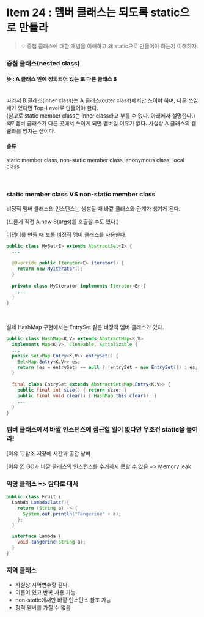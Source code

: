 # Item 24 : 멤버 클래스는 되도록 static으로 만들라

> 💡 중첩 클래스에 대한 개념을 이해하고 왜 static으로 만들어야 하는지 이해하자.

### 중첩 클래스(nested class)
#### 뜻 : A 클래스 안에 정의되어 있는 또 다른 클래스 B
<br>
따라서 B 클래스(inner class)는 A 클래스(outer class)에서만 쓰여야 하며, 다른 쓰임새가 있다면 Top-Level로 만들어야 한다.
<br>
(참고로 static member class는 inner class라고 부를 수 없다. 아래에서 설명한다.)
<br>
<em>왜?</em> 멤버 클래스가 다른 곳에서 쓰이게 되면 멤버일 이유가 없다. 사실상 A 클래스의 캡슐화를 망치는 셈이다.

#### 종류
static member class, non-static member class, anonymous class, local class

<br>

### static member class VS non-static member class
비정적 멤버 클래스의 인스턴스는 생성될 때 바깥 클래스와 관계가 생기게 된다.

(드물게 직접 A.new B(args)를 호출할 수도 있다.)


어댑터를 만들 때 보통 비정적 멤버 클래스를 사용한다.

```java
public class MySet<E> extends AbstractSet<E> {
  ...
  
  @Override public Iterator<E> iterator() {
    return new MyIterator();
  }
  
  private class MyIterator implements Iterator<E> {
    ...
  }
}
```

<br>

실제 HashMap 구현에서는 EntrySet 같은 비정적 멤버 클래스가 있다.

```java
public class HashMap<K,V> extends AbstractMap<K,V>
  implements Map<K,V>, Cloneable, Serializable {
  ... 
  public Set<Map.Entry<K,V>> entrySet() {
    Set<Map.Entry<K,V>> es;
    return (es = entrySet) == null ? (entrySet = new EntrySet()) : es;
  }
  
  final class EntrySet extends AbstractSet<Map.Entry<K,V>> {
    public final int size() { return size; }
    public final void clear() { HashMap.this.clear(); }
    ...
  }
}
```

### 멤버 클래스에서 바깥 인스턴스에 접근할 일이 없다면 무조건 static을 붙여라!
[이유 1] 참조 저장에 시간과 공간 낭비

[이유 2] GC가 바깥 클래스의 인스턴스를 수거하지 못할 수 있음 => Memory leak

### 익명 클래스 => 람다로 대체
```java
public class Fruit {
  Lambda LambdaClass(){
    return (String a) -> {
      System.out.println("Tangerine" + a);
    };
  }

  interface Lambda {
    void tangerine(String a);
  }
}
```
### 지역 클래스
- 사실상 지역변수랑 같다.
- 이름이 있고 반복 사용 가능
- non-static에서만 바깥 인스턴스 참조 가능
- 정적 멤버를 가질 수 없음

    
